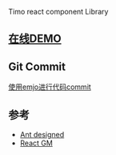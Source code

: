 Timo react component Library

## [在线DEMO](http://ui.timovips.com)

## Git Commit

[使用emjo进行代码commit](http://gitmoji.carloscuesta.me/)

## 参考
- [Ant designed](https://github.com/ant-design/ant-design/tree/master/components)
- [React GM](https://github.com/gmfe/react-gm)
